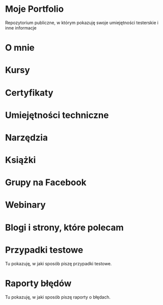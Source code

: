 # Moje Portfolio
Repozytorium publiczne, w którym pokazuję swoje umiejętności testerskie i inne informacje



# O mnie


# Kursy


# Certyfikaty


# Umiejętności techniczne


# Narzędzia


# Książki


# Grupy na Facebook


# Webinary


# Blogi i strony, które polecam


# Przypadki testowe
Tu pokazuję, w jaki sposób piszę przypadki testowe.

# Raporty błędów
Tu pokazuję, w jaki sposób piszę raporty o błędach.
